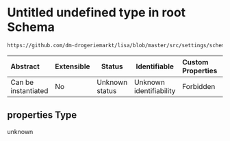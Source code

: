 # Untitled undefined type in root Schema

```txt
https://github.com/dm-drogeriemarkt/lisa/blob/master/src/settings/schema.json#/properties/default_configs/properties/interfaces_attributes/items/properties/computeAttributes/properties
```




| Abstract            | Extensible | Status         | Identifiable            | Custom Properties | Additional Properties | Access Restrictions | Defined In                                                                               |
| :------------------ | ---------- | -------------- | ----------------------- | :---------------- | --------------------- | ------------------- | ---------------------------------------------------------------------------------------- |
| Can be instantiated | No         | Unknown status | Unknown identifiability | Forbidden         | Allowed               | none                | [settings.schema.json\*](../../src/settings/settings.schema.json "open original schema") |

## properties Type

unknown
